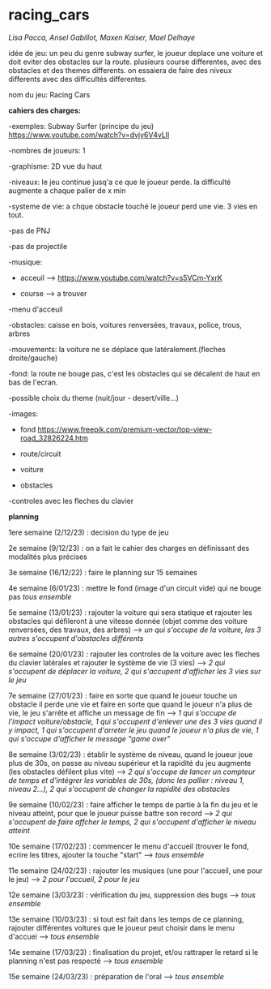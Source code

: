 # racing_cars

*Lisa Pacca, Ansel Gabillot, Maxen Kaiser, Mael Delhaye*

idée de jeu:
  un peu du genre subway surfer, le joueur deplace une voiture et doit eviter des obstacles sur la route. 
  plusieurs course differentes, avec des obstacles et des themes differents.
  on essaiera de faire des niveux differents avec des difficultés differentes. 
  
nom du jeu: Racing Cars 

**cahiers des charges:**

  -exemples: Subway Surfer (principe du jeu)  https://www.youtube.com/watch?v=dvjy6V4vLlI
  
  -nombres de joueurs: 1
  
  -graphisme: 2D vue du haut
  
  -niveaux: le jeu continue jusq'a ce que le joueur perde. la difficulté augmente a chaque palier de x min
  
  -systeme de vie: a chque obstacle touché le joueur perd une vie. 3 vies en tout. 
  
  -pas de PNJ
  
  -pas de projectile 
  
  -musique:
   
   - acceuil --> https://www.youtube.com/watch?v=s5VCm-YxrK
   
   - course --> a trouver
  
  -menu d'acceuil
  
  -obstacles: caisse en bois, voitures renversées, travaux, police, trous, arbres
  
  -mouvements: la voiture ne se déplace que latéralement.(fleches droite/gauche)
  
  -fond:  la route ne bouge pas, c'est les obstacles qui se décalent de haut en bas de l'ecran. 
  
  -possible choix du theme (nuit/jour - desert/ville...)
  
  -images:
  
   - fond  https://www.freepik.com/premium-vector/top-view-road_32826224.htm
   
   - route/circuit
   
   - voiture
   
   - obstacles
   
  -controles avec les fleches du clavier

**planning**

1ere semaine (2/12/23) : decision du type de jeu

2e semaine (9/12/23) : on a fait le cahier des charges en définissant des modalités plus précises

3e semaine (16/12/22) : faire le planning sur 15 semaines 

4e semaine (6/01/23) : mettre le fond (image d'un circuit vide) qui ne bouge pas 
*tous ensemble*

5e semaine (13/01/23) : rajouter la voiture qui sera statique et rajouter les obstacles qui défileront à une vitesse donnée (objet comme des voiture renversées, des travaux, des arbres) 
--> *un qui s'occupe de la voiture, les 3 autres s'occupent d'obstacles différents*

6e semaine (20/01/23) : rajouter les controles de la voiture avec les fleches du clavier latérales et rajouter le système de vie (3 vies) 
--> *2 qui s'occupent de déplacer la voiture, 2 qui s'accupent d'afficher les 3 vies sur le jeu*

7e semaine (27/01/23) : faire en sorte que quand le joueur touche un obstacle il perde une vie et faire en sorte que quand le joueur n'a plus de vie, le jeu s'arrête et affiche un message de fin 
--> *1 qui s'occupe de l'impact voiture/obstacle, 1 qui s'occupent d'enlever une des 3 vies quand il y impact, 1 qui s'occupent d'arreter le jeu quand le joueur n'a plus de vie, 1 qui s'occupe d'afficher le message "game over"*

8e semaine (3/02/23) : établir le système de niveau, quand le joueur joue plus de 30s, on passe au niveau supérieur et la rapidité du jeu augmente (les obstacles défilent plus vite) 
--> *2 qui s'occupe de lancer un compteur de temps et d'intégrer les variables de 30s, (donc les pallier : niveau 1, niveau 2...), 2 qui s'occupent de changer la rapidité des obstacles*

9e semaine (10/02/23) : faire afficher le temps de partie à la fin du jeu et le niveau atteint, pour que le joueur puisse battre son record 
--> *2 qui s'occupent de faire affcher le temps, 2 qui s'occupent d'afficher le niveau atteint*

10e semaine (17/02/23) : commencer le menu d'accueil (trouver le fond, ecrire les titres, ajouter la touche "start"
--> *tous ensemble*

11e semaine (24/02/23) : rajouter les musiques (une pour l'accueil, une pour le jeu)
--> *2 pour l'accueil, 2 pour le jeu*

12e semaine (3/03/23) :  vérification du jeu, suppression des bugs 
--> *tous ensemble*

13e semaine (10/03/23) : si tout est fait dans les temps de ce planning, rajouter différentes voitures que le joueur peut choisir dans le menu d'accuei
--> *tous ensemble*

14e semaine (17/03/23) : finalisation du projet, et/ou rattraper le retard si le planning n'est pas respecté
--> *tous ensemble*

15e semaine (24/03/23) : préparation de l'oral
--> *tous ensemble*
